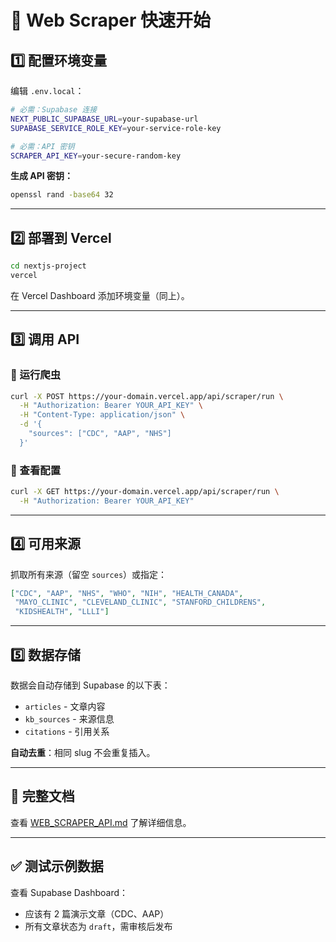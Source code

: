 # 🚀 Web Scraper 快速开始

## 1️⃣ 配置环境变量

编辑 `.env.local`：
```bash
# 必需：Supabase 连接
NEXT_PUBLIC_SUPABASE_URL=your-supabase-url
SUPABASE_SERVICE_ROLE_KEY=your-service-role-key

# 必需：API 密钥
SCRAPER_API_KEY=your-secure-random-key
```

**生成 API 密钥：**
```bash
openssl rand -base64 32
```

---

## 2️⃣ 部署到 Vercel

```bash
cd nextjs-project
vercel
```

在 Vercel Dashboard 添加环境变量（同上）。

---

## 3️⃣ 调用 API

### 📌 运行爬虫

```bash
curl -X POST https://your-domain.vercel.app/api/scraper/run \
  -H "Authorization: Bearer YOUR_API_KEY" \
  -H "Content-Type: application/json" \
  -d '{
    "sources": ["CDC", "AAP", "NHS"]
  }'
```

### 📌 查看配置

```bash
curl -X GET https://your-domain.vercel.app/api/scraper/run \
  -H "Authorization: Bearer YOUR_API_KEY"
```

---

## 4️⃣ 可用来源

抓取所有来源（留空 `sources`）或指定：

```json
["CDC", "AAP", "NHS", "WHO", "NIH", "HEALTH_CANADA", 
 "MAYO_CLINIC", "CLEVELAND_CLINIC", "STANFORD_CHILDRENS", 
 "KIDSHEALTH", "LLLI"]
```

---

## 5️⃣ 数据存储

数据会自动存储到 Supabase 的以下表：
- `articles` - 文章内容
- `kb_sources` - 来源信息  
- `citations` - 引用关系

**自动去重**：相同 slug 不会重复插入。

---

## 📖 完整文档

查看 [WEB_SCRAPER_API.md](./WEB_SCRAPER_API.md) 了解详细信息。

---

## ✅ 测试示例数据

查看 Supabase Dashboard：
- 应该有 2 篇演示文章（CDC、AAP）
- 所有文章状态为 `draft`，需审核后发布


